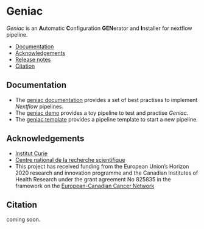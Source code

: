 # Geniac

*Geniac* is an **A**utomatic **C**onfiguration **GEN**erator and **I**nstaller for nextflow pipeline.

* [Documentation](#documentation)
* [Acknowledgements](#acknowledgements)
* [Release notes](CHANGELOG)
* [Citation](#citation)

## Documentation

* The [geniac documentation](https://geniac.readthedocs.io) provides a set of best practises to implement *Nextflow* pipelines.
* The [geniac demo](https://github.com/bioinfo-pf-curie/geniac_demo) provides a toy pipeline to test and practise *Geniac*.
* The [geniac template](https://github.com/bioinfo-pf-curie/geniac_template) provides a pipeline template to start a new pipeline.

## Acknowledgements

* [Institut Curie](https://www.curie.fr)
* [Centre national de la recherche scientifique](www.cnrs.fr)
* This project has received funding from the European Union’s Horizon 2020 research and innovation programme and the Canadian Institutes of Health Research under the grant agreement No 825835 in the framework on the [European-Canadian Cancer Network](https://eucancan.com/)

## Citation

coming soon.
